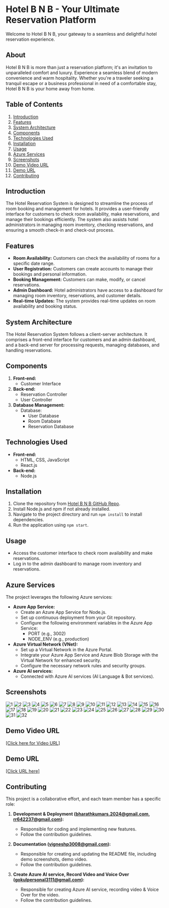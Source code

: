 # Hotel B N B - Your Ultimate Reservation Platform

Welcome to Hotel B N B, your gateway to a seamless and delightful hotel reservation experience.

## About

Hotel B N B is more than just a reservation platform; it's an invitation to unparalleled comfort and luxury. Experience a seamless blend of modern convenience and warm hospitality. Whether you're a traveler seeking a tranquil escape or a business professional in need of a comfortable stay, Hotel B N B is your home away from home.

## Table of Contents
1. [Introduction](#introduction)
2. [Features](#features)
3. [System Architecture](#system-architecture)
4. [Components](#components)
5. [Technologies Used](#technologies-used)
6. [Installation](#installation)
7. [Usage](#usage)
8. [Azure Services](#azure-services)
9. [Screenshots](#screenshots)
10. [Demo Video URL](#demo-video-url)
11. [Demo URL](#demo-url)
12. [Contributing](#contributing)

## Introduction

The Hotel Reservation System is designed to streamline the process of room booking and management for hotels. It provides a user-friendly interface for customers to check room availability, make reservations, and manage their bookings efficiently. The system also assists hotel administrators in managing room inventory, checking reservations, and ensuring a smooth check-in and check-out process.

## Features

- **Room Availability:** Customers can check the availability of rooms for a specific date range.
- **User Registration:** Customers can create accounts to manage their bookings and personal information.
- **Booking Management:** Customers can make, modify, or cancel reservations.
- **Admin Dashboard:** Hotel administrators have access to a dashboard for managing room inventory, reservations, and customer details.
- **Real-time Updates:** The system provides real-time updates on room availability and booking status.

## System Architecture

The Hotel Reservation System follows a client-server architecture. It comprises a front-end interface for customers and an admin dashboard, and a back-end server for processing requests, managing databases, and handling reservations.

## Components

1. **Front-end:**
   - Customer Interface
2. **Back-end:**
   - Reservation Controller
   - User Controller
3. **Database Management:**
   - Database:
     - User Database
     - Room Database
     - Reservation Database

## Technologies Used

- **Front-end:**
  - HTML, CSS, JavaScript
  - React.js 
- **Back-end:**
  - Node.js 

## Installation

1. Clone the repository from [Hotel B N B GitHub Repo](https://github.com/Bharath2024/Hotel-BNB.git).
2. Install Node.js and npm if not already installed.
3. Navigate to the project directory and run `npm install` to install dependencies.
4. Run the application using `npm start`.

## Usage

- Access the customer interface to check room availability and make reservations.
- Log in to the admin dashboard to manage room inventory and reservations.

## Azure Services

The project leverages the following Azure services:

- **Azure App Service:**
  - Create an Azure App Service for Node.js.
  - Set up continuous deployment from your Git repository.
  - Configure the following environment variables in the Azure App Service: 
    - PORT (e.g., 3002)
    - NODE_ENV (e.g., production)
- **Azure Virtual Network (VNet):**
  - Set up a Virtual Network in the Azure Portal.
  - Integrate your Azure App Service and Azure Blob Storage with the Virtual Network for enhanced security.
  - Configure the necessary network rules and security groups.
- **Azure AI services:**
  - Connected with Azure AI services (AI Language & Bot services).

## Screenshots

![1](https://github.com/Bharath2024/Hotel-BNB/assets/145565440/1af7019d-5fd4-4dc6-8ca3-e8ded20628e1)
![2](https://github.com/Bharath2024/Hotel-BNB/assets/145565440/6fec0c84-068b-4248-8df9-b2008aacff10)
![3](https://github.com/Bharath2024/Hotel-BNB/assets/145565440/252d1efe-9571-4a6c-ac1f-71f5e719ae80)
![4](https://github.com/Bharath2024/Hotel-BNB/assets/145565440/2ecb1c35-fe4c-496d-b880-c3a988226db5)
![5](https://github.com/Bharath2024/Hotel-BNB/assets/145565440/aaff4b9c-4b24-49e7-a33d-4d1a9439724c)
![6](https://github.com/Bharath2024/Hotel-BNB/assets/145565440/384f43ae-95bc-4e60-bb34-c457f4eb4bd5)
![7](https://github.com/Bharath2024/Hotel-BNB/assets/145565440/aa6e4164-4742-4a2f-b91d-78b5450629a7)
![8](https://github.com/Bharath2024/Hotel-BNB/assets/145565440/885eb718-d18a-46f4-b5d1-6d6ce21e5de1)
![9](https://github.com/Bharath2024/Hotel-BNB/assets/145565440/df8c8430-5afe-440e-92dc-f69ed105eb4e)
![10](https://github.com/Bharath2024/Hotel-BNB/assets/145565440/a0ee8439-cee8-42ff-98ff-4bf343737136)
![11](https://github.com/Bharath2024/Hotel-BNB/assets/145565440/324a2f98-783e-421a-a0b9-181e52ee9571)
![12](https://github.com/Bharath2024/Hotel-BNB/assets/145565440/557416df-16c7-4c43-bfde-2b2a02bb7092)
![13](https://github.com/Bharath2024/Hotel-BNB/assets/145565440/79bc3b67-d61b-4dd2-b179-d6093fcf9948)
![14](https://github.com/Bharath2024/Hotel-BNB/assets/145565440/52c04de3-bdfc-4236-a374-0d6238dde57a)
![15](https://github.com/Bharath2024/Hotel-BNB/assets/145565440/13e627ec-06af-4dd1-b773-135ec8071b4d)
![16](https://github.com/Bharath2024/Hotel-BNB/assets/145565440/d88bee41-68cb-4654-96f2-bc9d387ad35c)
![17](https://github.com/Bharath2024/Hotel-BNB/assets/145565440/d3ea8010-f28e-40d8-a93a-26dc58238ed5)
![18](https://github.com/Bharath2024/Hotel-BNB/assets/145565440/8bc9fb85-f222-4066-9aee-c959c4549e45)
![19](https://github.com/Bharath2024/Hotel-BNB/assets/145565440/52a4b25c-468c-40ed-a9ed-4f825fdef04d)
![20](https://github.com/Bharath2024/Hotel-BNB/assets/145565440/6518a872-cfdc-4272-96df-a3cae0319d23)
![21](https://github.com/Bharath2024/Hotel-BNB/assets/145565440/1590a82a-f5d1-48ca-8c16-a18798bad4b5)
![22](https://github.com/Bharath2024/Hotel-BNB/assets/145565440/149b4749-b7cc-4630-a861-46bad2e012d9)
![23](https://github.com/Bharath2024/Hotel-BNB/assets/145565440/c3d281a2-3514-4a57-8948-9418deb537ed)
![24](https://github.com/Bharath2024/Hotel-BNB/assets/145565440/536aff2b-d7df-4b86-a1ff-f286153328c6)
![25](https://github.com/Bharath2024/Hotel-BNB/assets/145565440/a98a005a-0b21-4182-b242-e8f91e26681b)
![26](https://github.com/Bharath2024/Hotel-BNB/assets/145565440/4c978b76-61e5-4436-a491-0f9737572aaf)
![27](https://github.com/Bharath2024/Hotel-BNB/assets/145565440/d577214d-523c-47d2-8b1b-9bc44d93f325)
![28](https://github.com/Bharath2024/Hotel-BNB/assets/145565440/32bb8bc6-56ec-45c6-9b97-5b5f56e78803)
![29](https://github.com/Bharath2024/Hotel-BNB/assets/145565440/d4095316-8792-4d04-8a68-dc469711307e)
![30](https://github.com/Bharath2024/Hotel-BNB/assets/145565440/df2e493e-dac5-48b3-a5dd-c245fa29ca4e)
![31](https://github.com/Bharath2024/Hotel-BNB/assets/145565440/8ebdb17f-8b36-4864-9084-d6a6a8e2c63d)
![32](https://github.com/Bharath2024/Hotel-BNB/assets/145565440/58d5b2c7-5183-4a76-876e-6447e78317f7)



## Demo Video URL

[[Click here for Video URL]](https://youtu.be/6IJSgsgHxy8?si=y3xJO8vXzzVuoGr2)

## Demo URL

[[Click URL here]](https://hotelbnb.azurewebsites.net/)

## Contributing

This project is a collaborative effort, and each team member has a specific role:

1. **Development & Deployment (bharathkumars.2024@gmail.com, rr642237@gmail.com):**
   - Responsible for coding and implementing new features.
   - Follow the contribution guidelines.

2. **Documentation (vigneshp3008@gmail.com):**
   - Responsible for creating and updating the README file, including demo screenshots, demo video.
   - Follow the contribution guidelines.

3. **Create Azure AI service, Record Video and Voice Over (gokulpersonal3111@gmail.com):**
   - Responsible for creating Azure AI service, recording video & Voice Over for the video.
   - Follow the contribution guidelines.
